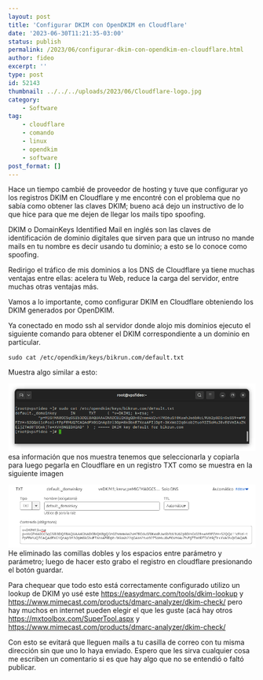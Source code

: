 ```yaml
---
layout: post
title: 'Configurar DKIM con OpenDKIM en Cloudflare'
date: '2023-06-30T11:21:35-03:00'
status: publish
permalink: /2023/06/configurar-dkim-con-opendkim-en-cloudflare.html
author: fideo
excerpt: ''
type: post
id: 52143
thumbnail: ../../../uploads/2023/06/Cloudflare-logo.jpg
category:
    - Software
tag:
    - cloudflare
    - comando
    - linux
    - opendkim
    - software
post_format: []
---
```


Hace un tiempo cambié de proveedor de hosting y tuve que configurar yo los registros DKIM en Cloudflare y me encontré con el problema que no sabía como obtener las claves DKIM; bueno acá dejo un instructivo de lo que hice para que me dejen de llegar los mails tipo spoofing.

DKIM o DomainKeys Identified Mail en inglés son las claves de identificación de dominio digitales que sirven para que un intruso no mande mails en tu nombre es decir usando tu dominio; a esto se lo conoce como spoofing.

Redirigo el tráfico de mis dominios a los DNS de Cloudflare ya tiene muchas ventajas entre ellas: acelera tu Web, reduce la carga del servidor, entre muchas otras ventajas más.

Vamos a lo importante, como configurar DKIM en Cloudflare obteniendo los DKIM generados por OpenDKIM.

Ya conectado en modo ssh al servidor donde alojo mis dominios ejecuto el siguiente comando para obtener el DKIM correspondiente a un dominio en particular.

```
sudo cat /etc/opendkim/keys/bikrun.com/default.txt
```

Muestra algo similar a esto:

![Comando cat a opendkim para mostrar el dkim de un dominio](/assets/uploads/2023/06/ConsolaSSH_cat_OpenDKIM.png)
esa información que nos muestra tenemos que seleccionarla y copiarla para luego pegarla en Cloudflare en un registro TXT como se muestra en la siguiente imagen

![](/assets/uploads/2023/06/Cloudflare_DKIM_configuracion_registro_txt.png)
He eliminado las comillas dobles y los espacios entre parámetro y parámetro; luego de hacer esto grabo el registro en cloudflare presionando el botón guardar.

Para chequear que todo esto está correctamente configurado utilizo un lookup de DKIM yo usé este <a href="https://easydmarc.com/tools/dkim-lookup" target="-blank">https://easydmarc.com/tools/dkim-lookup </a> y <a href="https://www.mimecast.com/products/dmarc-analyzer/dkim-check/">https://www.mimecast.com/products/dmarc-analyzer/dkim-check/</a> pero hay muchos en internet pueden elegir el que les guste (acá hay otros <a href="https://mxtoolbox.com/SuperTool.aspx" target="_blank">https://mxtoolbox.com/SuperTool.aspx</a> y <a href="https://www.mimecast.com/products/dmarc-analyzer/dkim-check/" target="_blank">https://www.mimecast.com/products/dmarc-analyzer/dkim-check/</a>

Con esto se evitará que lleguen mails a tu casilla de correo con tu misma dirección sin que uno lo haya enviado. Espero que les sirva cualquier cosa me escriben un comentario si es que hay algo que no se entendió o faltó publicar.
